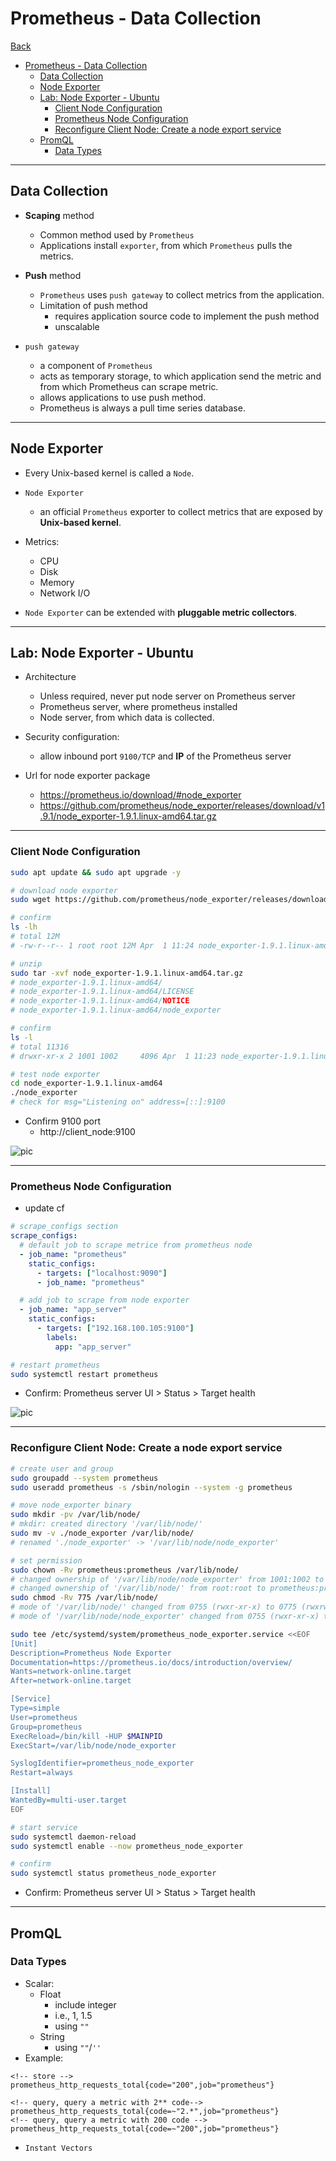 # Prometheus - Data Collection

[Back](../index.md)

- [Prometheus - Data Collection](#prometheus---data-collection)
  - [Data Collection](#data-collection)
  - [Node Exporter](#node-exporter)
  - [Lab: Node Exporter - Ubuntu](#lab-node-exporter---ubuntu)
    - [Client Node Configuration](#client-node-configuration)
    - [Prometheus Node Configuration](#prometheus-node-configuration)
    - [Reconfigure Client Node: Create a node export service](#reconfigure-client-node-create-a-node-export-service)
  - [PromQL](#promql)
    - [Data Types](#data-types)

---

## Data Collection

- **Scaping** method

  - Common method used by `Prometheus`
  - Applications install `exporter`, from which `Prometheus` pulls the metrics.

- **Push** method

  - `Prometheus` uses `push gateway` to collect metrics from the application.
  - Limitation of push method
    - requires application source code to implement the push method
    - unscalable

- `push gateway`
  - a component of `Prometheus`
  - acts as temporary storage, to which application send the metric and from which Prometheus can scrape metric.
  - allows applications to use push method.
  - Prometheus is always a pull time series database.

---

## Node Exporter

- Every Unix-based kernel is called a `Node`.
- `Node Exporter`

  - an official `Prometheus` exporter to collect metrics that are exposed by **Unix-based kernel**.

- Metrics:

  - CPU
  - Disk
  - Memory
  - Network I/O

- `Node Exporter` can be extended with **pluggable metric collectors**.

---

## Lab: Node Exporter - Ubuntu

- Architecture

  - Unless required, never put node server on Prometheus server
  - Prometheus server, where prometheus installed
  - Node server, from which data is collected.

- Security configuration:

  - allow inbound port `9100/TCP` and **IP** of the Prometheus server

- Url for node exporter package

  - https://prometheus.io/download/#node_exporter
  - https://github.com/prometheus/node_exporter/releases/download/v1.9.1/node_exporter-1.9.1.linux-amd64.tar.gz

---

### Client Node Configuration

```sh
sudo apt update && sudo apt upgrade -y

# download node exporter
sudo wget https://github.com/prometheus/node_exporter/releases/download/v1.9.1/node_exporter-1.9.1.linux-amd64.tar.gz

# confirm
ls -lh
# total 12M
# -rw-r--r-- 1 root root 12M Apr  1 11:24 node_exporter-1.9.1.linux-amd64.tar.gz

# unzip
sudo tar -xvf node_exporter-1.9.1.linux-amd64.tar.gz
# node_exporter-1.9.1.linux-amd64/
# node_exporter-1.9.1.linux-amd64/LICENSE
# node_exporter-1.9.1.linux-amd64/NOTICE
# node_exporter-1.9.1.linux-amd64/node_exporter

# confirm
ls -l
# total 11316
# drwxr-xr-x 2 1001 1002     4096 Apr  1 11:23 node_exporter-1.9.1.linux-amd64

# test node exporter
cd node_exporter-1.9.1.linux-amd64
./node_exporter
# check for msg="Listening on" address=[::]:9100
```

- Confirm 9100 port
  - http://client_node:9100

![pic](./pic/node_exporter01.png)

---

### Prometheus Node Configuration

- update cf

```yaml
# scrape_configs section
scrape_configs:
  # default job to scrape metrice from prometheus node
  - job_name: "prometheus"
    static_configs:
      - targets: ["localhost:9090"]
      - job_name: "prometheus"

  # add job to scrape from node exporter
  - job_name: "app_server"
    static_configs:
      - targets: ["192.168.100.105:9100"]
        labels:
          app: "app_server"
```

```sh
# restart prometheus
sudo systemctl restart prometheus
```

- Confirm: Prometheus server UI > Status > Target health

![pic](./pic/node_exporter02.png)

---

### Reconfigure Client Node: Create a node export service

```sh
# create user and group
sudo groupadd --system prometheus
sudo useradd prometheus -s /sbin/nologin --system -g prometheus

# move node_exporter binary
sudo mkdir -pv /var/lib/node/
# mkdir: created directory '/var/lib/node/'
sudo mv -v ./node_exporter /var/lib/node/
# renamed './node_exporter' -> '/var/lib/node/node_exporter'

# set permission
sudo chown -Rv prometheus:prometheus /var/lib/node/
# changed ownership of '/var/lib/node/node_exporter' from 1001:1002 to prometheus:prometheus
# changed ownership of '/var/lib/node/' from root:root to prometheus:prometheus
sudo chmod -Rv 775 /var/lib/node/
# mode of '/var/lib/node/' changed from 0755 (rwxr-xr-x) to 0775 (rwxrwxr-x)
# mode of '/var/lib/node/node_exporter' changed from 0755 (rwxr-xr-x) to 0775 (rwxrwxr-x)

sudo tee /etc/systemd/system/prometheus_node_exporter.service <<EOF
[Unit]
Description=Prometheus Node Exporter
Documentation=https://prometheus.io/docs/introduction/overview/
Wants=network-online.target
After=network-online.target

[Service]
Type=simple
User=prometheus
Group=prometheus
ExecReload=/bin/kill -HUP $MAINPID
ExecStart=/var/lib/node/node_exporter

SyslogIdentifier=prometheus_node_exporter
Restart=always

[Install]
WantedBy=multi-user.target
EOF

# start service
sudo systemctl daemon-reload
sudo systemctl enable --now prometheus_node_exporter

# confirm
sudo systemctl status prometheus_node_exporter
```

- Confirm: Prometheus server UI > Status > Target health

---


## PromQL

### Data Types

- Scalar:
  - Float
    - include integer
    - i.e., 1, 1.5
    - using `""`
  - String
    - using `""`/`''`
- Example:

```promql
<!-- store -->
prometheus_http_requests_total{code="200",job="prometheus"}

<!-- query, query a metric with 2** code-->
prometheus_http_requests_total{code=~"2.*",job="prometheus"}
<!-- query, query a metric with 200 code -->
prometheus_http_requests_total{code=~"200",job="prometheus"}
```

- `Instant Vectors`